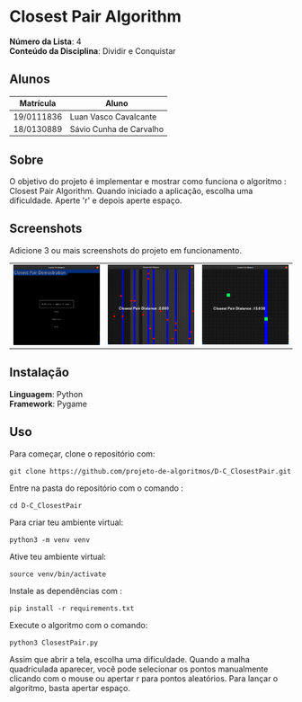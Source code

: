 # Closest Pair Algorithm

**Número da Lista**: 4<br>
**Conteúdo da Disciplina**: 
Dividir e Conquistar<br>

## Alunos
|Matrícula | Aluno |
| -- | -- |
| 19/0111836  |  Luan Vasco Cavalcante |
| 18/0130889  |  Sávio Cunha de Carvalho |

## Sobre
O objetivo do projeto é implementar e mostrar como funciona o algoritmo : Closest Pair Algorithm.
Quando iniciado a aplicação, escolha uma dificuldade. Aperte 'r' e depois aperte espaço.


## Screenshots
Adicione 3 ou mais screenshots do projeto em funcionamento.
<table>
    <tr>
        <td><img src="/Screenshot1.png" width="250"></td>
        <td><img src="/Screenshot2.png" width="250"></td>
        <td><img src="/Screenshot3.png" width="250"></td>
    </tr>
</table>

## Instalação 
**Linguagem**: Python<br>
**Framework**: Pygame<br>


## Uso

Para começar, clone o repositório com:

    git clone https://github.com/projeto-de-algoritmos/D-C_ClosestPair.git

Entre na pasta do repositório com o comando :
  
    cd D-C_ClosestPair

Para criar teu ambiente virtual:
    
    python3 -m venv venv

Ative teu ambiente virtual:
  
    source venv/bin/activate
    
Instale as dependências com :

    pip install -r requirements.txt
  
Execute o algoritmo com o comando:

    python3 ClosestPair.py
    
Assim que abrir a tela, escolha uma dificuldade. Quando a malha quadriculada aparecer, você pode selecionar os pontos manualmente clicando com o mouse ou apertar r para pontos aleatórios. Para lançar o algoritmo, basta apertar espaço.
